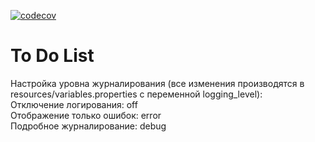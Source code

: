[![codecov](https://codecov.io/gh/GennadiyProg/ToDoList/branch/master/graph/badge.svg?token=SC1U8A536S)](https://codecov.io/gh/GennadiyProg/ToDoList)
<h1>To Do List</h1>
Настройка уровна журналирования (все изменения производятся в resources/variables.properties с переменной logging_level):
<br>Отключение логирования: off
<br>Отображение только ошибок: error
<br>Подробное журналирование: debug
